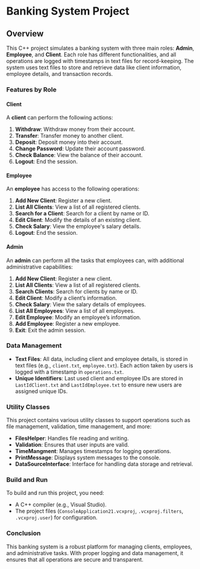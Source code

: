 # Banking System Project

## Overview
This C++ project simulates a banking system with three main roles: **Admin**, **Employee**, and **Client**. Each role has different functionalities, and all operations are logged with timestamps in text files for record-keeping. The system uses text files to store and retrieve data like client information, employee details, and transaction records.


### Features by Role

#### Client
A **client** can perform the following actions:
1. **Withdraw**: Withdraw money from their account.
2. **Transfer**: Transfer money to another client.
3. **Deposit**: Deposit money into their account.
4. **Change Password**: Update their account password.
5. **Check Balance**: View the balance of their account.
6. **Logout**: End the session.

#### Employee
An **employee** has access to the following operations:
1. **Add New Client**: Register a new client.
2. **List All Clients**: View a list of all registered clients.
3. **Search for a Client**: Search for a client by name or ID.
4. **Edit Client**: Modify the details of an existing client.
5. **Check Salary**: View the employee's salary details.
6. **Logout**: End the session.

#### Admin
An **admin** can perform all the tasks that employees can, with additional administrative capabilities:
1. **Add New Client**: Register a new client.
2. **List All Clients**: View a list of all registered clients.
3. **Search Clients**: Search for clients by name or ID.
4. **Edit Client**: Modify a client’s information.
5. **Check Salary**: View the salary details of employees.
6. **List All Employees**: View a list of all employees.
7. **Edit Employee**: Modify an employee’s information.
8. **Add Employee**: Register a new employee.
9. **Exit**: Exit the admin session.

### Data Management
- **Text Files**: All data, including client and employee details, is stored in text files (e.g., `client.txt`, `employee.txt`). Each action taken by users is logged with a timestamp in `operations.txt`.
- **Unique Identifiers**: Last used client and employee IDs are stored in `LastIdClient.txt` and `LastIdEmployee.txt` to ensure new users are assigned unique IDs.

### Utility Classes
This project contains various utility classes to support operations such as file management, validation, time management, and more:
- **FilesHelper**: Handles file reading and writing.
- **Validation**: Ensures that user inputs are valid.
- **TimeMangment**: Manages timestamps for logging operations.
- **PrintMessage**: Displays system messages to the console.
- **DataSourceInterface**: Interface for handling data storage and retrieval.

### Build and Run
To build and run this project, you need:
- A C++ compiler (e.g., Visual Studio).
- The project files (`ConsoleApplication21.vcxproj`, `.vcxproj.filters`, `.vcxproj.user`) for configuration.

### Conclusion
This banking system is a robust platform for managing clients, employees, and administrative tasks. With proper logging and data management, it ensures that all operations are secure and transparent.
